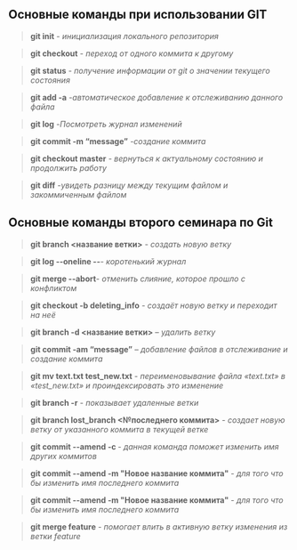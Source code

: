## Основные команды при использовании GIT

> **git init** - *инициализация локального репозитория*

> **git checkout** - *переход от одного коммита к другому*

> **git status** - *получение информации от git о значении текущего состояния*

> **git add -a** *-автоматическое добавление к отслеживанию данного файла*

> **git log** *-Посмотреть журнал изменений*

> **git commit -m “message”** *-создание коммита*

> **git checkout master** *- вернуться к актуальному состоянию и продолжить работу*

> **git diff** *-увидеть разницу между текущим файлом и закоммиченным файлом*

## Основные команды второго семинара по Git

>**git branch <название ветки>** - *создать новую ветку*

>**git log --oneline --**- *коротенький журнал*

>**git merge --abort**- *отменить слияние, которое прошло с конфликтом*

>**git checkout -b deleting_info** - *создаёт новую ветку и переходит на неё*

>**git branch -d <название ветки>** – *удалить ветку*

>**git commit -am “message”** – *добавление файлов в отслеживание и создание коммита*

>**git mv text.txt test_new.txt** - *переименовывание файла «text.txt» в «test_new.txt» и проиндексировать это изменение*

>**git branch -r** - *показывает удаленные ветки*

>**git branch lost_branch <№последнего коммита>** - *создает новую ветку от указанного коммита в текущей ветке*

>**git commit --amend -c <commit ID>** - 
*данная команда поможет изменить имя других коммитов*

>**git commit --amend -m "Новое название коммита"** - *для того что бы изменить имя последнего коммита*

>**git commit --amend -m "Новое название коммита"** - *для того что бы изменить имя последнего коммита*

>**git merge feature** - *помогает влить в активную ветку изменения из ветки feature*
